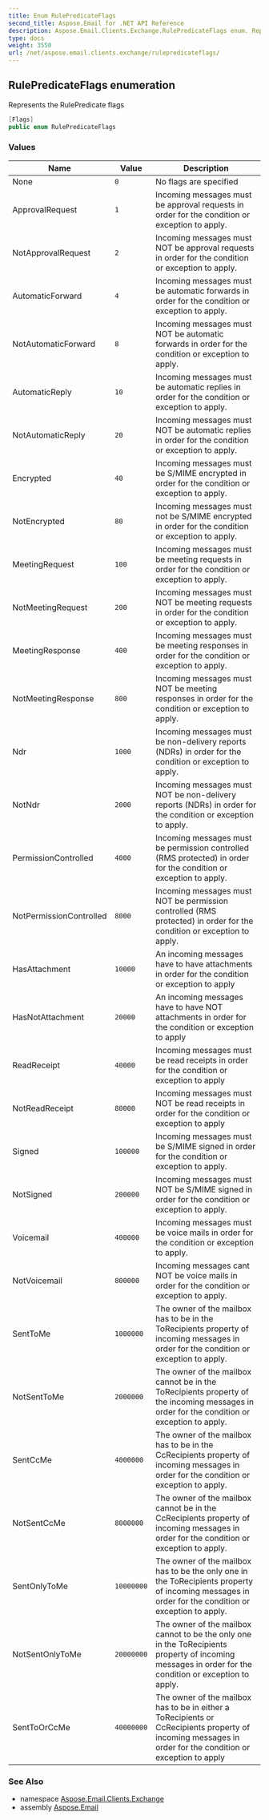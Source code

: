 ```yaml
---
title: Enum RulePredicateFlags
second_title: Aspose.Email for .NET API Reference
description: Aspose.Email.Clients.Exchange.RulePredicateFlags enum. Represents the RulePredicate flags
type: docs
weight: 3550
url: /net/aspose.email.clients.exchange/rulepredicateflags/
---
```

## RulePredicateFlags enumeration

Represents the RulePredicate flags

```csharp
[Flags]
public enum RulePredicateFlags
```

### Values

| Name | Value | Description |
| --- | --- | --- |
| None | `0` | No flags are specified |
| ApprovalRequest | `1` | Incoming messages must be approval requests in order for the condition or exception to apply. |
| NotApprovalRequest | `2` | Incoming messages must NOT be approval requests in order for the condition or exception to apply. |
| AutomaticForward | `4` | Incoming messages must be automatic forwards in order for the condition or exception to apply. |
| NotAutomaticForward | `8` | Incoming messages must NOT be automatic forwards in order for the condition or exception to apply. |
| AutomaticReply | `10` | Incoming messages must be automatic replies in order for the condition or exception to apply. |
| NotAutomaticReply | `20` | Incoming messages must NOT be automatic replies in order for the condition or exception to apply. |
| Encrypted | `40` | Incoming messages must be S/MIME encrypted in order for the condition or exception to apply. |
| NotEncrypted | `80` | Incoming messages must not be S/MIME encrypted in order for the condition or exception to apply. |
| MeetingRequest | `100` | Incoming messages must be meeting requests in order for the condition or exception to apply. |
| NotMeetingRequest | `200` | Incoming messages must NOT be meeting requests in order for the condition or exception to apply. |
| MeetingResponse | `400` | Incoming messages must be meeting responses in order for the condition or exception to apply. |
| NotMeetingResponse | `800` | Incoming messages must NOT be meeting responses in order for the condition or exception to apply. |
| Ndr | `1000` | Incoming messages must be non-delivery reports (NDRs) in order for the condition or exception to apply. |
| NotNdr | `2000` | Incoming messages must NOT be non-delivery reports (NDRs) in order for the condition or exception to apply. |
| PermissionControlled | `4000` | Incoming messages must be permission controlled (RMS protected) in order for the condition or exception to apply. |
| NotPermissionControlled | `8000` | Incoming messages must NOT be permission controlled (RMS protected) in order for the condition or exception to apply. |
| HasAttachment | `10000` | An incoming messages have to have attachments in order for the condition or exception to apply |
| HasNotAttachment | `20000` | An incoming messages have to have NOT attachments in order for the condition or exception to apply |
| ReadReceipt | `40000` | Incoming messages must be read receipts in order for the condition or exception to apply |
| NotReadReceipt | `80000` | Incoming messages must NOT be read receipts in order for the condition or exception to apply |
| Signed | `100000` | Incoming messages must be S/MIME signed in order for the condition or exception to apply. |
| NotSigned | `200000` | Incoming messages must NOT be S/MIME signed in order for the condition or exception to apply. |
| Voicemail | `400000` | Incoming messages must be voice mails in order for the condition or exception to apply. |
| NotVoicemail | `800000` | Incoming messages cant NOT be voice mails in order for the condition or exception to apply. |
| SentToMe | `1000000` | The owner of the mailbox has to be in the ToRecipients property of incoming messages in order for the condition or exception to apply. |
| NotSentToMe | `2000000` | The owner of the mailbox cannot be in the ToRecipients property of the incoming messages in order for the condition or exception to apply. |
| SentCcMe | `4000000` | The owner of the mailbox has to be in the CcRecipients property of incoming messages in order for the condition or exception to apply. |
| NotSentCcMe | `8000000` | The owner of the mailbox cannot be in the CcRecipients property of incoming messages in order for the condition or exception to apply. |
| SentOnlyToMe | `10000000` | The owner of the mailbox has to be the only one in the ToRecipients property of incoming messages in order for the condition or exception to apply. |
| NotSentOnlyToMe | `20000000` | The owner of the mailbox cannot to be the only one in the ToRecipients property of incoming messages in order for the condition or exception to apply. |
| SentToOrCcMe | `40000000` | The owner of the mailbox has to be in either a ToRecipients or CcRecipients property of incoming messages in order for the condition or exception to apply |

### See Also

* namespace [Aspose.Email.Clients.Exchange](../../aspose.email.clients.exchange/)
* assembly [Aspose.Email](../../)


